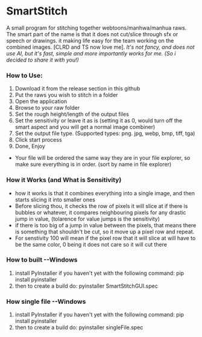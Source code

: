 # SmartStitch
A small program for stitching together webtoons/manhwa/manhua raws.
The smart part of the name is that it does not cut/slice through sfx or speech or drawings. it making life easy for the team working on the combined images. [CLRD and TS now love me]. *It's not fancy, and does not use AI, but it's fast, simple and more importantly works for me. (So i decided to share it with you!)*

### How to Use:
1. Download it from the release section in this github
2. Put the raws you wish to stitch in a folder
3. Open the application
4. Browse to your raw folder
5. Set the rough height/length of the output files
6. Set the sensitivity or leave it as is (setting it as 0, would turn off the smart aspect and you will get a normal image combiner)
7. Set the output file type. (Supported types: png. jpg, webp, bmp, tiff, tga)
8. Click start process
9. Done, Enjoy

- Your file will be ordered the same way they are in your file explorer, so make sure everything is in order. (sort by name in file explorer)

### How it Works (and What is Sensitivity)
- how it works is that it combines everything into a single image, and then starts slicing it into smaller ones
- Before slicing thou, it checks the row of pixels it will slice at if there is bubbles or whatever, it compares neighbouring pixels for any drastic jump in value, (tolarence for value jumps is the sensitivity)
- if there is too big of a jump in value between the pixels, that means there is something that shouldn't be cut, so it move up a pixel row and repeat.
- For senstivity 100 will mean if the pixel row that it will slice at will have to be the same color, 0 being it does not care so it will cut there

### How to built --Windows
1. install PyInstaller if you haven't yet with the following command: pip install pyinstaller
3. then to create a build do: pyinstaller SmartStitchGUI.spec

### How single file --Windows
1. install PyInstaller if you haven't yet with the following command: pip install pyinstaller
3. then to create a build do: pyinstaller singleFile.spec

